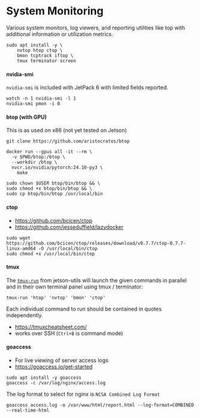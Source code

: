 # System Monitoring

Various system monitors, log viewers, and reporting utilities like top with additional information or utilization metrics.

```
sudo apt install -y \
    nvtop htop ctop \
    bmon tcptrack iftop \
    tmux terminator screen
```

#### nvidia-smi

`nvidia-smi` is included with JetPack 6 with limited fields reported.

```
watch -n 1 nvidia-smi -l 1
nvidia-smi pmon -i 0
```

#### btop (with GPU)

This is as used on x86 (not yet tested on Jetson)

```
git clone https://github.com/aristocratos/btop

docker run --gpus all -it --rm \
  -v $PWD/btop:/btop \
  --workdir /btop \
  nvcr.io/nvidia/pytorch:24.10-py3 \
    make
    
sudo chown $USER btop/bin/btop && \
sudo chmod +x btop/bin/btop && \
sudo cp btop/bin/btop /usr/local/bin
```

#### ctop

* https://github.com/bcicen/ctop
* https://github.com/jesseduffield/lazydocker

```
sudo wget https://github.com/bcicen/ctop/releases/download/v0.7.7/ctop-0.7.7-linux-amd64 -O /usr/local/bin/ctop
sudo chmod +x /usr/local/bin/ctop
```

#### tmux

The [`tmux-run`](/scripts/tmux-run) from jetson-utils will launch the given commands in parallel and in their own terminal panel using tmux / terminator:

```
tmux-run 'htop' 'nvtop' 'bmon' 'ctop'
```

Each individual command to run should be contained in quotes independently.

* https://tmuxcheatsheet.com/
* works over SSH (`Ctrl+B` is command mode)

#### goaccess

* For live viewing of server access logs
* https://goaccess.io/get-started

```
sudo apt install -y goaccess
goaccess -c /var/log/nginx/access.log
```

The log format to select for nginx is `NCSA Combined Log Format`

```
goaccess access.log -o /var/www/html/report.html --log-format=COMBINED --real-time-html
```